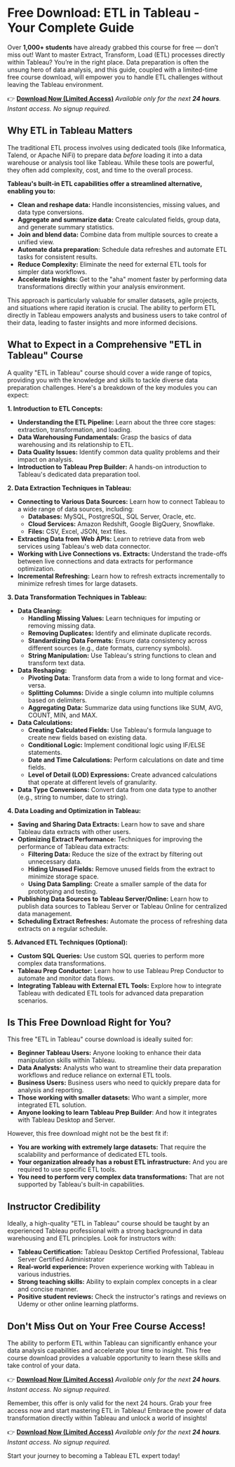 # Free Download: ETL in Tableau - Your Complete Guide

Over **1,000+ students** have already grabbed this course for free — don’t miss out!
Want to master Extract, Transform, Load (ETL) processes directly within Tableau? You’re in the right place. Data preparation is often the unsung hero of data analysis, and this guide, coupled with a limited-time free course download, will empower you to handle ETL challenges without leaving the Tableau environment.

👉 [**Download Now (Limited Access)**](https://udemywork.com/etl-in-tableau)
_Available only for the next **24 hours**. Instant access. No signup required._

## Why ETL in Tableau Matters

The traditional ETL process involves using dedicated tools (like Informatica, Talend, or Apache NiFi) to prepare data *before* loading it into a data warehouse or analysis tool like Tableau. While these tools are powerful, they often add complexity, cost, and time to the overall process.

**Tableau's built-in ETL capabilities offer a streamlined alternative, enabling you to:**

*   **Clean and reshape data:** Handle inconsistencies, missing values, and data type conversions.
*   **Aggregate and summarize data:** Create calculated fields, group data, and generate summary statistics.
*   **Join and blend data:** Combine data from multiple sources to create a unified view.
*   **Automate data preparation:** Schedule data refreshes and automate ETL tasks for consistent results.
*   **Reduce Complexity:** Eliminate the need for external ETL tools for simpler data workflows.
*   **Accelerate Insights:** Get to the "aha" moment faster by performing data transformations directly within your analysis environment.

This approach is particularly valuable for smaller datasets, agile projects, and situations where rapid iteration is crucial. The ability to perform ETL directly in Tableau empowers analysts and business users to take control of their data, leading to faster insights and more informed decisions.

## What to Expect in a Comprehensive "ETL in Tableau" Course

A quality "ETL in Tableau" course should cover a wide range of topics, providing you with the knowledge and skills to tackle diverse data preparation challenges. Here's a breakdown of the key modules you can expect:

**1. Introduction to ETL Concepts:**

*   **Understanding the ETL Pipeline:**  Learn about the three core stages: extraction, transformation, and loading.
*   **Data Warehousing Fundamentals:** Grasp the basics of data warehousing and its relationship to ETL.
*   **Data Quality Issues:**  Identify common data quality problems and their impact on analysis.
*   **Introduction to Tableau Prep Builder:**  A hands-on introduction to Tableau's dedicated data preparation tool.

**2. Data Extraction Techniques in Tableau:**

*   **Connecting to Various Data Sources:** Learn how to connect Tableau to a wide range of data sources, including:
    *   **Databases:** MySQL, PostgreSQL, SQL Server, Oracle, etc.
    *   **Cloud Services:** Amazon Redshift, Google BigQuery, Snowflake.
    *   **Files:** CSV, Excel, JSON, text files.
*   **Extracting Data from Web APIs:** Learn to retrieve data from web services using Tableau's web data connector.
*   **Working with Live Connections vs. Extracts:**  Understand the trade-offs between live connections and data extracts for performance optimization.
*   **Incremental Refreshing:**  Learn how to refresh extracts incrementally to minimize refresh times for large datasets.

**3. Data Transformation Techniques in Tableau:**

*   **Data Cleaning:**
    *   **Handling Missing Values:**  Learn techniques for imputing or removing missing data.
    *   **Removing Duplicates:** Identify and eliminate duplicate records.
    *   **Standardizing Data Formats:** Ensure data consistency across different sources (e.g., date formats, currency symbols).
    *   **String Manipulation:**  Use Tableau's string functions to clean and transform text data.
*   **Data Reshaping:**
    *   **Pivoting Data:** Transform data from a wide to long format and vice-versa.
    *   **Splitting Columns:**  Divide a single column into multiple columns based on delimiters.
    *   **Aggregating Data:**  Summarize data using functions like SUM, AVG, COUNT, MIN, and MAX.
*   **Data Calculations:**
    *   **Creating Calculated Fields:**  Use Tableau's formula language to create new fields based on existing data.
    *   **Conditional Logic:**  Implement conditional logic using IF/ELSE statements.
    *   **Date and Time Calculations:**  Perform calculations on date and time fields.
    *   **Level of Detail (LOD) Expressions:**  Create advanced calculations that operate at different levels of granularity.
*   **Data Type Conversions:**  Convert data from one data type to another (e.g., string to number, date to string).

**4. Data Loading and Optimization in Tableau:**

*   **Saving and Sharing Data Extracts:**  Learn how to save and share Tableau data extracts with other users.
*   **Optimizing Extract Performance:**  Techniques for improving the performance of Tableau data extracts:
    *   **Filtering Data:** Reduce the size of the extract by filtering out unnecessary data.
    *   **Hiding Unused Fields:**  Remove unused fields from the extract to minimize storage space.
    *   **Using Data Sampling:**  Create a smaller sample of the data for prototyping and testing.
*   **Publishing Data Sources to Tableau Server/Online:**  Learn how to publish data sources to Tableau Server or Tableau Online for centralized data management.
*   **Scheduling Extract Refreshes:**  Automate the process of refreshing data extracts on a regular schedule.

**5. Advanced ETL Techniques (Optional):**

*   **Custom SQL Queries:**  Use custom SQL queries to perform more complex data transformations.
*   **Tableau Prep Conductor:**  Learn how to use Tableau Prep Conductor to automate and monitor data flows.
*   **Integrating Tableau with External ETL Tools:**  Explore how to integrate Tableau with dedicated ETL tools for advanced data preparation scenarios.

## Is This Free Download Right for You?

This free "ETL in Tableau" course download is ideally suited for:

*   **Beginner Tableau Users:** Anyone looking to enhance their data manipulation skills within Tableau.
*   **Data Analysts:**  Analysts who want to streamline their data preparation workflows and reduce reliance on external ETL tools.
*   **Business Users:**  Business users who need to quickly prepare data for analysis and reporting.
*   **Those working with smaller datasets:** Who want a simpler, more integrated ETL solution.
*   **Anyone looking to learn Tableau Prep Builder**: And how it integrates with Tableau Desktop and Server.

However, this free download might not be the best fit if:

*   **You are working with extremely large datasets:** That require the scalability and performance of dedicated ETL tools.
*   **Your organization already has a robust ETL infrastructure:** And you are required to use specific ETL tools.
*   **You need to perform very complex data transformations:** That are not supported by Tableau's built-in capabilities.

## Instructor Credibility

Ideally, a high-quality "ETL in Tableau" course should be taught by an experienced Tableau professional with a strong background in data warehousing and ETL principles. Look for instructors with:

*   **Tableau Certification:** Tableau Desktop Certified Professional, Tableau Server Certified Administrator
*   **Real-world experience:** Proven experience working with Tableau in various industries.
*   **Strong teaching skills:**  Ability to explain complex concepts in a clear and concise manner.
*   **Positive student reviews:** Check the instructor's ratings and reviews on Udemy or other online learning platforms.

## Don't Miss Out on Your Free Course Access!

The ability to perform ETL within Tableau can significantly enhance your data analysis capabilities and accelerate your time to insight. This free course download provides a valuable opportunity to learn these skills and take control of your data.

👉 [**Download Now (Limited Access)**](https://udemywork.com/etl-in-tableau)
_Available only for the next **24 hours**. Instant access. No signup required._

Remember, this offer is only valid for the next 24 hours. Grab your free access now and start mastering ETL in Tableau! Embrace the power of data transformation directly within Tableau and unlock a world of insights!

👉 [**Download Now (Limited Access)**](https://udemywork.com/etl-in-tableau)
_Available only for the next **24 hours**. Instant access. No signup required._

Start your journey to becoming a Tableau ETL expert today!
